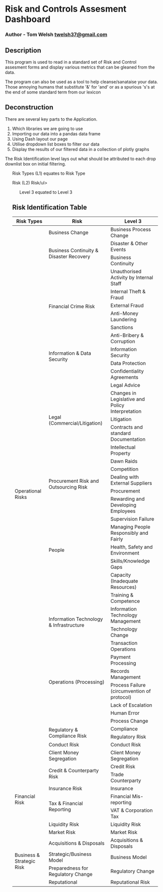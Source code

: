 # Risk and Controls Assesment Dashboard
### Author - Tom Welsh twelsh37@gmail.com

## Description
This program is used to read in a standard set of Risk and Control assesment forms and display various metrics that can
be gleaned from the data.

The program can also be used as a tool to help cleanse/sanataise your data. Those annoying humans that substitute '&'
for 'and' or as a spurious 's's at the end of some standard term from our lexicon

## Deconstruction
There are several key parts to the Application.
1. Which libraries we are going to use
2. Importing our data into a pandas data frame
3. Using Dash layout our page
4. Utilise dropdown list boxes to filter our data
5. Display the results of our filtered data in a collection of plotly graphs

The Risk Identification level lays out what should be attributed to each drop downlist box on initial filtering.
<ul>Risk Types (L1) equates to Risk Type</ul>
<ul>Risk (L2) Risk/ul>
<ul>Level 3 equated to Level 3</ul>

## Risk Identification Table
<table class="ri-table">
    <thead>
        <tr class="ri-firstrow">
            <th>Risk Types</th>
            <th>Risk</th>
            <th>Level 3</th>
        </tr>
    </thead>
        <tbody>
             <tr><td rowspan="41">Operational Risks</td><td rowspan="1">Business Change</td><td rowspan="1">Business Process Change</td></tr>
             <tr><td rowspan="2">Business Continuity & Disaster Recovery</td><td>Disaster & Other Events </td></tr>
             <tr><td>Business Continuity </td></tr>
             <tr><td rowspan="6">Financial Crime Risk</td><td>Unauthorised Activity by Internal Staff</td></tr>
             <tr><td>Internal Theft & Fraud</td></tr>
             <tr><td>External Fraud</td></tr>
             <tr><td>Anti-Money Laundering</td></tr>
             <tr><td>Sanctions</td></tr>
             <tr><td>Anti-Bribery & Corruption</td></tr>
             <tr><td rowspan="2">Information & Data Security</td><td>Information Security</td></tr>
             <tr><td>Data Protection</td></tr>
             <tr><td rowspan="8">Legal (Commercial/Litigation)</td><td>Confidentiality Agreements</td></tr>
             <tr><td>Legal Advice</td></tr>
             <tr><td>Changes in Legislative and Policy Interpretation</td></tr>
             <tr><td>Litigation</td></tr>
             <tr><td>Contracts and standard Documentation</td></tr>
             <tr><td>Intellectual Property</td></tr>
             <tr><td>Dawn Raids</td></tr>
             <tr><td>Competition</td></tr>
             <tr><td rowspan="2">Procurement Risk and Outsourcing Risk</td><td>Dealing with External Suppliers</td></tr>
             <tr><td>Procurement</td></tr>
             <tr><td rowspan="7">People</td><td>Rewarding and Developing Employees</td></tr>
             <tr><td>Supervision Failure</td></tr>
             <tr><td>Managing People Responsibly and Fairly</td></tr>
             <tr><td>Health, Safety and Environment</td></tr>
             <tr><td>Skills/Knowledge Gaps</td></tr>
             <tr><td>Capacity (Inadequate Resources)</td></tr>
             <tr><td>Training & Competence</td></tr>
             <tr><td rowspan="2">Information Technology & Infrastructure</td><td>Information Technology Management</td></tr>
             <tr><td>Technology Change</td></tr>
             <tr><td rowspan="7">Operations (Processing)</td><td>Transaction Operations</td></tr>
             <tr><td>Payment Processing</td></tr>
             <tr><td>Records Management</td></tr>
             <tr><td>Process Failure (circumvention of protocol)</td></tr>
             <tr><td>Lack of Escalation</td></tr>
             <tr><td>Human Error</td></tr>
             <tr><td>Process Change</td></tr>
             <tr><td rowspan="2">Regulatory & Compliance Risk</td><td>Compliance</td></tr>
             <tr><td>Regulatory Risk</td></tr>
             <tr><td>Conduct Risk</td><td>Conduct Risk</td></tr>
             <tr><td>Client Money Segregation</td><td>Client Money Segregation</td></tr>
             <tr><td rowspan="7">Financial Risk</td><td rowspan="2">Credit & Counterparty Risk</td><td rowspan="1">Credit Risk</td></tr>
             <tr><td>Trade Counterparty</td></tr>
             <tr><td>Insurance Risk</td><td>Insurance</td></tr>
             <tr><td rowspan="2">Tax & Financial Reporting</td><td>Financial Mis-reporting</td></tr>
             <tr><td>VAT & Corporation Tax</td></tr>
             <tr><td>Liquidity Risk</td><td>Liquidity Risk</td></tr>
             <tr><td>Market Risk</td><td>Market Risk</td></tr>
             <tr><td rowspan="4">Business & Strategic Risk</td><td>Acquisitions & Disposals</td><td>Acquisitions & Disposals</td></tr>
             <tr><td>Strategic/Business Model</td><td>Business Model</td></tr>
             <tr><td>Preparedness for Regulatory Change</td><td>Regulatory Change</td></tr>
             <tr><td>Reputational</td><td>Reputational Risk</td></tr>
        </tbody>
</table>
